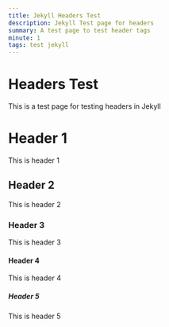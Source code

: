 ```yaml
---
title: Jekyll Headers Test
description: Jekyll Test page for headers
summary: A test page to test header tags
minute: 1
tags: test jekyll
---
```


# Headers Test
This is a test page for testing headers in Jekyll

# Header 1
This is header 1

## Header 2
This is header 2

### Header 3
This is header 3

#### Header 4
This is header 4

##### Header 5
This is header 5
